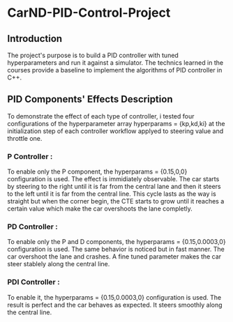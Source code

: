 # CarND-PID-Control-Project
## Introduction 
  The project's purpose is to build a PID controller with tuned hyperparameters and run it against a simulator. The technics learned in the courses provide a baseline to implement the algorithms of PID controller in C++.
  
## PID Components' Effects Description
To demonstrate the effect of each type of controller, i tested four configurations of the hyperparameter array hyperparams = {kp,kd,ki} at the initialization step of each controller workflow applyed to steering value and throttle one.

### P Controller : 
To enable only the P component, the hyperparams = {0.15,0,0} configuration is used. The effect is immidiately observable. The car starts by steering to the right until it is far from the central lane and then it steers to the left until it is far from the central line. This cycle lasts as the way is straight but when the corner begin, the CTE starts to grow until it reaches a certain value which make  the car overshoots the lane completly.

### PD Controller : 
To enable only the P and D components, the hyperparams = {0.15,0.0003,0} configuration is used. The same behavior is noticed but in fast manner. The car overshoot the lane and crashes. A fine tuned parameter makes the car steer stablely along the central line. 

### PDI Controller : 
To enable it, the hyperparams = {0.15,0.0003,0} configuration is used. The result is perfect and the car behaves as expected. It steers smoothly along the central line.
